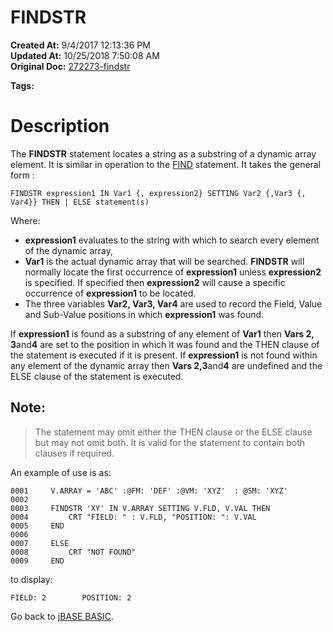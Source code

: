 # FINDSTR

**Created At:** 9/4/2017 12:13:36 PM  
**Updated At:** 10/25/2018 7:50:08 AM  
**Original Doc:** [272273-findstr](https://docs.jbase.com/36868-jbase-basic/272273-findstr)  

**Tags:**
<badge text='dynamic arrays' vertical='middle' />
<badge text='string operations' vertical='middle' />

# Description

The **FINDSTR** statement locates a string as a substring of a dynamic array element. It is similar in operation to the [FIND](271550-find) statement. It takes the general form :

```
FINDSTR expression1 IN Var1 {, expression2} SETTING Var2 {,Var3 {, Var4}} THEN | ELSE statement(s)
```

Where:

- **expression1** evaluates to the string with which to search every element of the dynamic array,
- **Var1** is the actual dynamic array that will be searched. **FINDSTR** will normally locate the first occurrence of **expression1** unless **expression2** is specified. If specified then **expression2** will cause a specific occurrence of **expression1** to be located.
- The three variables **Var2, Var3, Var4** are used to record the Field, Value and Sub-Value positions in which **expression1** was found.


If **expression1** is found as a substring of any element of **Var1** then **Vars 2, 3**and**4** are set to the position in which it was found and the THEN clause of the statement is executed if it is present. If **expression1** is not found within any element of the dynamic array then **Vars 2,3**and**4** are undefined and the ELSE clause of the statement is executed.

## Note:


> The statement may omit either the THEN clause or the ELSE clause but may not omit both. It is valid for the statement to contain both clauses if required.


An example of use is as:

```
0001     V.ARRAY = 'ABC' :@FM: 'DEF' :@VM: 'XYZ'  : @SM: 'XYZ'
0002
0003     FINDSTR 'XY' IN V.ARRAY SETTING V.FLD, V.VAL THEN
0004         CRT "FIELD: " : V.FLD, "POSITION: ": V.VAL
0005     END
0006
0007     ELSE
0008         CRT "NOT FOUND"
0009     END
```

to display:

```
FIELD: 2        POSITION: 2
```

Go back to [jBASE BASIC](263498-jbase-basic).
